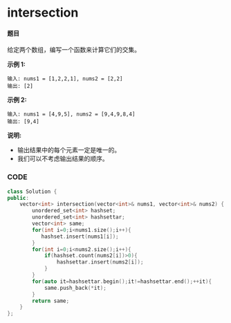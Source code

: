 # intersection

#### 题目

给定两个数组，编写一个函数来计算它们的交集。

**示例 1:**

```
输入: nums1 = [1,2,2,1], nums2 = [2,2]
输出: [2]
```

**示例 2:**

```
输入: nums1 = [4,9,5], nums2 = [9,4,9,8,4]
输出: [9,4]
```

**说明:**

- 输出结果中的每个元素一定是唯一的。
- 我们可以不考虑输出结果的顺序。



### CODE
```c++
class Solution {
public:
    vector<int> intersection(vector<int>& nums1, vector<int>& nums2) {
        unordered_set<int> hashset;
        unordered_set<int> hashsettar;
        vector<int> same;
        for(int i=0;i<nums1.size();i++){
           hashset.insert(nums1[i]);
        }
        for(int i=0;i<nums2.size();i++){
            if(hashset.count(nums2[i])>0){
                hashsettar.insert(nums2[i]);
            }
        }
        for(auto it=hashsettar.begin();it!=hashsettar.end();++it){
            same.push_back(*it);
        }
        return same;
    }
};
```

